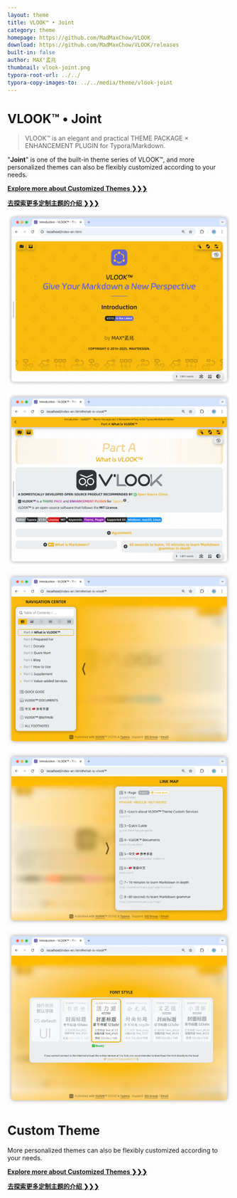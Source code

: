 ```yaml
---
layout: theme
title: VLOOK™ • Joint
category: theme
homepage: https://github.com/MadMaxChow/VLOOK
download: https://github.com/MadMaxChow/VLOOK/releases
built-in: false
author: MAX°孟兆
thumbnail: vlook-joint.png
typora-root-url: ../../
typora-copy-images-to: ../../media/theme/vlook-joint
---
```


# VLOOK™ • Joint

> VLOOK™ is an elegant and practical THEME PACKAGE × ENHANCEMENT PLUGIN for Typora/Markdown.



"**Joint**" is one of the built-in theme series of VLOOK™, and more personalized themes can also be flexibly customized according to your needs.



[**Explore more about Customized Themes ❯❯❯**](https://vlook-doc.pages.dev/vip-en)

[**去探索更多定制主题的介绍 ❯❯❯**](https://vlook-doc.pages.dev/vip)



![vlook-theme-preview-01](/media/theme/vlook-joint/preview-01.png)

![vlook-theme-preview-02](/media/theme/vlook-joint/preview-02.png)

![vlook-theme-preview-03](/media/theme/vlook-joint/preview-03.png)

![vlook-theme-preview-04](/media/theme/vlook-joint/preview-04.png)

![vlook-theme-preview-05](/media/theme/vlook-joint/preview-05.png)

# Custom Theme

More personalized themes can also be flexibly customized according to your needs.



[**Explore more about Customized Themes ❯❯❯**](https://vlook-doc.pages.dev/vip-en)

[**去探索更多定制主题的介绍 ❯❯❯**](https://vlook-doc.pages.dev/vip)

